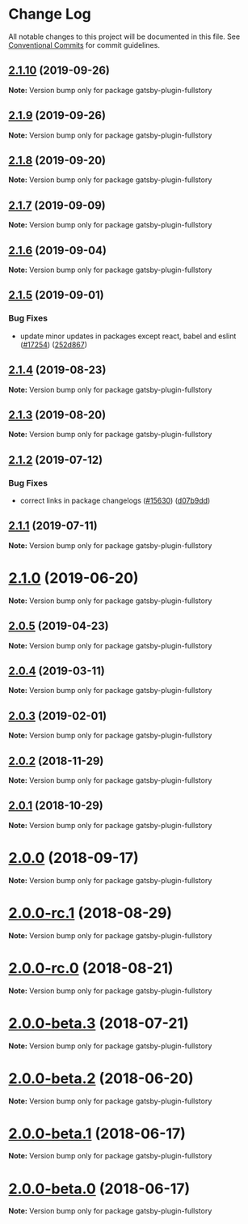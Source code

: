 # Change Log

All notable changes to this project will be documented in this file.
See [Conventional Commits](https://conventionalcommits.org) for commit guidelines.

## [2.1.10](https://github.com/gatsbyjs/gatsby/compare/gatsby-plugin-fullstory@2.1.8...gatsby-plugin-fullstory@2.1.10) (2019-09-26)

**Note:** Version bump only for package gatsby-plugin-fullstory

## [2.1.9](https://github.com/gatsbyjs/gatsby/compare/gatsby-plugin-fullstory@2.1.8...gatsby-plugin-fullstory@2.1.9) (2019-09-26)

**Note:** Version bump only for package gatsby-plugin-fullstory

## [2.1.8](https://github.com/gatsbyjs/gatsby/compare/gatsby-plugin-fullstory@2.1.7...gatsby-plugin-fullstory@2.1.8) (2019-09-20)

**Note:** Version bump only for package gatsby-plugin-fullstory

## [2.1.7](https://github.com/gatsbyjs/gatsby/compare/gatsby-plugin-fullstory@2.1.6...gatsby-plugin-fullstory@2.1.7) (2019-09-09)

**Note:** Version bump only for package gatsby-plugin-fullstory

## [2.1.6](https://github.com/gatsbyjs/gatsby/compare/gatsby-plugin-fullstory@2.1.5...gatsby-plugin-fullstory@2.1.6) (2019-09-04)

**Note:** Version bump only for package gatsby-plugin-fullstory

## [2.1.5](https://github.com/gatsbyjs/gatsby/compare/gatsby-plugin-fullstory@2.1.4...gatsby-plugin-fullstory@2.1.5) (2019-09-01)

### Bug Fixes

- update minor updates in packages except react, babel and eslint ([#17254](https://github.com/gatsbyjs/gatsby/issues/17254)) ([252d867](https://github.com/gatsbyjs/gatsby/commit/252d867))

## [2.1.4](https://github.com/gatsbyjs/gatsby/compare/gatsby-plugin-fullstory@2.1.3...gatsby-plugin-fullstory@2.1.4) (2019-08-23)

**Note:** Version bump only for package gatsby-plugin-fullstory

## [2.1.3](https://github.com/gatsbyjs/gatsby/compare/gatsby-plugin-fullstory@2.1.2...gatsby-plugin-fullstory@2.1.3) (2019-08-20)

**Note:** Version bump only for package gatsby-plugin-fullstory

## [2.1.2](https://github.com/gatsbyjs/gatsby/compare/gatsby-plugin-fullstory@2.1.1...gatsby-plugin-fullstory@2.1.2) (2019-07-12)

### Bug Fixes

- correct links in package changelogs ([#15630](https://github.com/gatsbyjs/gatsby/issues/15630)) ([d07b9dd](https://github.com/gatsbyjs/gatsby/commit/d07b9dd))

## [2.1.1](https://github.com/gatsbyjs/gatsby/compare/gatsby-plugin-fullstory@2.1.0...gatsby-plugin-fullstory@2.1.1) (2019-07-11)

**Note:** Version bump only for package gatsby-plugin-fullstory

# [2.1.0](https://github.com/gatsbyjs/gatsby/compare/gatsby-plugin-fullstory@2.0.5...gatsby-plugin-fullstory@2.1.0) (2019-06-20)

**Note:** Version bump only for package gatsby-plugin-fullstory

## [2.0.5](https://github.com/gatsbyjs/gatsby/compare/gatsby-plugin-fullstory@2.0.4...gatsby-plugin-fullstory@2.0.5) (2019-04-23)

**Note:** Version bump only for package gatsby-plugin-fullstory

## [2.0.4](https://github.com/gatsbyjs/gatsby/compare/gatsby-plugin-fullstory@2.0.3...gatsby-plugin-fullstory@2.0.4) (2019-03-11)

**Note:** Version bump only for package gatsby-plugin-fullstory

## [2.0.3](https://github.com/gatsbyjs/gatsby/compare/gatsby-plugin-fullstory@2.0.2...gatsby-plugin-fullstory@2.0.3) (2019-02-01)

**Note:** Version bump only for package gatsby-plugin-fullstory

<a name="2.0.2"></a>

## [2.0.2](https://github.com/gatsbyjs/gatsby/compare/gatsby-plugin-fullstory@2.0.1...gatsby-plugin-fullstory@2.0.2) (2018-11-29)

**Note:** Version bump only for package gatsby-plugin-fullstory

<a name="2.0.1"></a>

## [2.0.1](https://github.com/gatsbyjs/gatsby/compare/gatsby-plugin-fullstory@2.0.0...gatsby-plugin-fullstory@2.0.1) (2018-10-29)

**Note:** Version bump only for package gatsby-plugin-fullstory

<a name="2.0.0"></a>

# [2.0.0](https://github.com/gatsbyjs/gatsby/compare/gatsby-plugin-fullstory@2.0.0-rc.1...gatsby-plugin-fullstory@2.0.0) (2018-09-17)

**Note:** Version bump only for package gatsby-plugin-fullstory

<a name="2.0.0-rc.1"></a>

# [2.0.0-rc.1](https://github.com/gatsbyjs/gatsby/compare/gatsby-plugin-fullstory@2.0.0-rc.0...gatsby-plugin-fullstory@2.0.0-rc.1) (2018-08-29)

**Note:** Version bump only for package gatsby-plugin-fullstory

<a name="2.0.0-rc.0"></a>

# [2.0.0-rc.0](https://github.com/gatsbyjs/gatsby/compare/gatsby-plugin-fullstory@2.0.0-beta.3...gatsby-plugin-fullstory@2.0.0-rc.0) (2018-08-21)

**Note:** Version bump only for package gatsby-plugin-fullstory

<a name="2.0.0-beta.3"></a>

# [2.0.0-beta.3](https://github.com/gatsbyjs/gatsby/compare/gatsby-plugin-fullstory@2.0.0-beta.2...gatsby-plugin-fullstory@2.0.0-beta.3) (2018-07-21)

**Note:** Version bump only for package gatsby-plugin-fullstory

<a name="2.0.0-beta.2"></a>

# [2.0.0-beta.2](https://github.com/gatsbyjs/gatsby/compare/gatsby-plugin-fullstory@2.0.0-beta.1...gatsby-plugin-fullstory@2.0.0-beta.2) (2018-06-20)

**Note:** Version bump only for package gatsby-plugin-fullstory

<a name="2.0.0-beta.1"></a>

# [2.0.0-beta.1](https://github.com/gatsbyjs/gatsby/compare/gatsby-plugin-fullstory@2.0.0-beta.0...gatsby-plugin-fullstory@2.0.0-beta.1) (2018-06-17)

**Note:** Version bump only for package gatsby-plugin-fullstory

<a name="2.0.0-beta.0"></a>

# [2.0.0-beta.0](https://github.com/gatsbyjs/gatsby/compare/gatsby-plugin-fullstory@1.0.3...gatsby-plugin-fullstory@2.0.0-beta.0) (2018-06-17)

**Note:** Version bump only for package gatsby-plugin-fullstory
